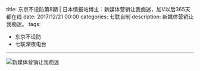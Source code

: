 title: 东京不设防第8期 | 日本情报站博主：新媒体营销让我痴迷，加V以后365天都在线
date: 2017/12/21 00:00
categories: 七联自制
description: 新媒体营销让我痴迷。
tags:
- 东京不设防
- 七联深夜电台

---

![新媒体营销让我痴迷](http://wx3.sinaimg.cn/mw690/a9a40e85gy1foo5msp3lij20v916iae4.jpg)